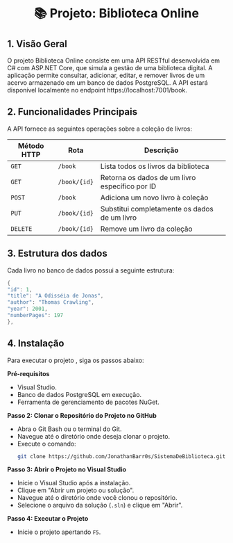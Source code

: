 <h1 align="center">📚 Projeto: Biblioteca Online</h1>

## 1. Visão Geral

O projeto Biblioteca Online consiste em uma API RESTful desenvolvida em C# com ASP.NET Core, que simula a gestão de uma biblioteca digital. A aplicação permite consultar, adicionar, editar, e remover livros de um acervo armazenado em um banco de dados PostgreSQL.
A API estará disponível localmente no endpoint https://localhost:7001/book.

## 2. Funcionalidades Principais

A API fornece as seguintes operações sobre a coleção de livros:

| Método HTTP | Rota           | Descrição                                      |
| ----------- | -------------- | ---------------------------------------------- |
| `GET`       | `/book`      | Lista todos os livros da biblioteca            |
| `GET`       | `/book/{id}` | Retorna os dados de um livro específico por ID |
| `POST`      | `/book`      | Adiciona um novo livro à coleção               |
| `PUT`       | `/book/{id}` | Substitui completamente os dados de um livro   |
| `DELETE`    | `/book/{id}` | Remove um livro da coleção                     |

## 3. Estrutura dos dados

Cada livro no banco de dados possui a seguinte estrutura:

```csharp
{
"id": 1,
"title": "A Odisséia de Jonas",
"author": "Thomas Crawling",
"year": 2001,
"numberPages": 197
},
```

## 4. Instalação

Para executar o projeto , siga os passos abaixo:

**Pré-requisitos**

- Visual Studio.
- Banco de dados PostgreSQL em execução.
- Ferramenta de gerenciamento de pacotes NuGet.

**Passo 2: Clonar o Repositório do Projeto no GitHub**

- Abra o Git Bash ou o terminal do Git.
- Navegue até o diretório onde deseja clonar o projeto.
- Execute o comando:
    ```sh
    git clone https://github.com/JonathanBarr0s/SistemaDeBiblioteca.git
    ```

**Passo 3: Abrir o Projeto no Visual Studio**

   - Inicie o Visual Studio após a instalação.
   - Clique em "Abrir um projeto ou solução".
   - Navegue até o diretório onde você clonou o repositório.
   - Selecione o arquivo da solução (`.sln`) e clique em "Abrir".

**Passo 4: Executar o Projeto**

   - Inicie o projeto apertando `F5`.